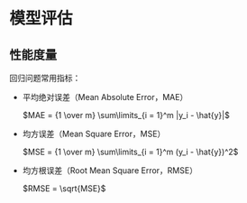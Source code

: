 # 模型评估

## 性能度量

回归问题常用指标：

- 平均绝对误差（Mean Absolute Error，MAE）
	
	$MAE = {1 \over m} \sum\limits_{i = 1}^m |y_i - \hat{y}|$
	
- 均方误差（Mean Square Error，MSE）
	
	$MSE = {1 \over m} \sum\limits_{i = 1}^m (y_i - \hat{y})^2$
	
- 均方根误差（Root Mean Square Error，RMSE）
	
	$RMSE = \sqrt{MSE}$